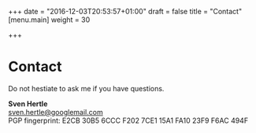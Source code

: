 +++
date = "2016-12-03T20:53:57+01:00"
draft = false
title = "Contact"
[menu.main]
    weight = 30

+++

Contact
=======

Do not hestiate to ask me if you have questions.

**Sven Hertle**  
<span class="glyphicon glyphicon-envelope" aria-hidden="true"></span>
[sven.hertle@googlemail.com](mailto:sven.hertle@googlemail.com)  
PGP fingerprint: E2CB 30B5 6CCC F202 7CE1 15A1 FA10 23F9 F6AC 494F

